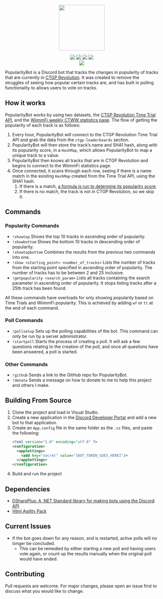 <p align="center"><img src="https://i.imgur.com/5Pkx6yB.png" width="150" height="150"></p>
<p align="center"><img src="https://img.shields.io/github/workflow/status/rhys-wootton/PopularityBot/.NET%20Core"> <img src="https://img.shields.io/github/license/rhys-wootton/PopularityBot"> <img src="https://img.shields.io/github/repo-size/rhys-wootton/PopularityBot"> <img src="https://img.shields.io/tokei/lines/github/rhys-wootton/PopularityBot"><br><a href="http://bit.ly/PopularityBot"><img src="https://img.shields.io/static/v1?&label=discord&message=add%20to%20server&color=7289DA"></a></p>

PopularityBot is a Discord bot that tracks the changes in popularity of tracks that are currently in [CTGP Revolution](https://www.chadsoft.co.uk/). It was created to remove the struggles of seeing how popular certain tracks are, and has built in polling functionality to allows users to vote on tracks.

## How it works

PopularityBot works by using two datasets, the [CTGP Revolution Time Trial API](http://tt.chadsoft.co.uk/index.json), and the [WiimmFi weekly CTWW statistics page](https://wiimmfi.de/stats/track/wv/ctgp). The flow of getting the popularity of each track is as follows:

1. Every hour, PopularityBot will connect to the CTGP Revolution Time Trial API and grab the data from the `ctgp-leaderboards` section.
2. PopularityBot will then store the track’s name and SHA1 hash, along with its popularity score, in a `HashMap`, which allows PopularityBot to map a unique track to a value.
3. PopularityBot then knows all tracks that are in CTGP Revolution and begins to connect to the WiimmFi statistics page.
4. Once connected, it scans through each row, seeing if there is a name match in the existing `HashMap` created from the Time Trial API, using the SHA1 hash.
      1. If there is a match, [a formula is run to determine its popularity score](https://docs.google.com/document/d/1C8grliYKX-d5vtrzCJ8DM1oAyANC2sTTfOzBlJeMzaQ/edit?usp=sharing).
      2. If there is no match, the track is not in CTGP Revolution, so we skip it.

## Commands

### Popularity Commands

* `!showtop` Shows the top 10 tracks in ascending order of popularity.
* `!showbottom` Shows the bottom 10 tracks in descending order of popularity.
* `!showtopbottom` Combines the results from the previous two commands into one.
* `!show <starting_point> <number_of_tracks>` Lists the number of tracks from the starting point specified in ascending order of popularity. The number of tracks has to be between 2 and 25 inclusive.
* `!getpopularity <search_param>` Lists all tracks containing the search parameter in ascending order of popularity. It stops listing tracks after a 25th track has been found.

All these commands have overloads for only showing popularity based on Time Trials and WiimmFi popularity. This is achieved by adding `wf` or `tt` at the end of each command.

### Poll Commands

* `!pollsetup` Sets up the polling capabilities of the bot. This command can only be run by a server administrator.
* `!startpoll` Starts the process of creating a poll. It will ask a few questions relating to the creation of the poll, and once all questions have been answered, a poll is started.

### Other Commands
* `!github` Sends a link to the GitHub repo for PopularityBot.
* `!donate` Sends a message on how to donate to me to help this project and others I make.

## Building From Source

1. Clone the project and load in Visual Studio.
2. Create a new application in the [Discord Developer Portal](https://discord.com/developers/applications) and add a new bot to that application.
3. Create an `App.config` file in the same folder as the `.cs` files, and paste the following:
   ```xml
   <?xml version="1.0" encoding="utf-8" ?>
   <configuration>
     <appSettings>
       <add key="secret" value="[BOT_TOKEN_GOES_HERE]"/>
     </appSettings>
   </configuration>
   ```
4. Build and run the project
## Dependencies

* [DSharpPlus: A .NET Standard library for making bots using the Discord API](https://github.com/DSharpPlus/DSharpPlus)
* [Html Agility Pack](https://html-agility-pack.net/)

## Current Issues

* If the bot goes down for any reason, and is restarted, active polls will no longer be concluded.
  * This can be remedied by either starting a new poll and having users vote again, or count up the results manually when the original poll would have ended.

## Contributing

Pull requests are welcome. For major changes, please open an issue first to discuss what you would like to change.


